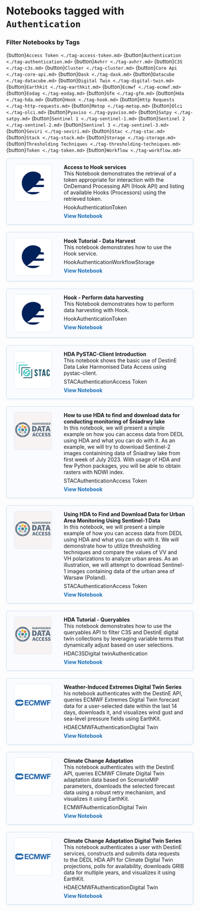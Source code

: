 # Notebooks tagged with `Authentication`

### Filter Notebooks by Tags

{button}`Access Token <./tag-access-token.md>`
{button}`Authentication <./tag-authentication.md>`
{button}`Avhrr <./tag-avhrr.md>`
{button}`C3S <./tag-c3s.md>`
{button}`Cluster <./tag-cluster.md>`
{button}`Core Api <./tag-core-api.md>`
{button}`Dask <./tag-dask.md>`
{button}`Datacube <./tag-datacube.md>`
{button}`Digital Twin <./tag-digital-twin.md>`
{button}`Earthkit <./tag-earthkit.md>`
{button}`Ecmwf <./tag-ecmwf.md>`
{button}`Eodag <./tag-eodag.md>`
{button}`Gfm <./tag-gfm.md>`
{button}`Hda <./tag-hda.md>`
{button}`Hook <./tag-hook.md>`
{button}`Http Requests <./tag-http-requests.md>`
{button}`Metop <./tag-metop.md>`
{button}`Olci <./tag-olci.md>`
{button}`Pyaviso <./tag-pyaviso.md>`
{button}`Satpy <./tag-satpy.md>`
{button}`Sentinel 1 <./tag-sentinel-1.md>`
{button}`Sentinel 2 <./tag-sentinel-2.md>`
{button}`Sentinel 3 <./tag-sentinel-3.md>`
{button}`Seviri <./tag-seviri.md>`
{button}`Stac <./tag-stac.md>`
{button}`Stack <./tag-stack.md>`
{button}`Storage <./tag-storage.md>`
{button}`Thresholding Techniques <./tag-thresholding-techniques.md>`
{button}`Token <./tag-token.md>`
{button}`Workflow <./tag-workflow.md>`

<div style="display: flex; flex-direction: column; gap: 20px; max-width: 800px;">
<div class="notebook-card" data-tags="Hook Authentication Token" style="display: flex; align-items: flex-start; border: 1px solid #cddff1; border-radius: 6px; padding: 14px 20px; background-color: #f9fbfe; box-shadow: 1px 1px 4px #dfeaf5;">
  <div style="width: 100px; height: 100px; flex-shrink: 0; display: flex; align-items: center; justify-content: center; background-color: #fff; border: 1px solid #e0eaf5; border-radius: 6px; overflow: hidden; margin-right: 32px;">
    <img src="../img/EUMETSAT-icon.png" alt="Notebook Thumbnail" style="max-width: 100%; max-height: 100%; object-fit: contain;">
  </div>
  <div style="flex: 1;">
    <strong>Access to Hook services</strong><br>
    This Notebook demonstrates the retrieval of a token appropriate for interaction with the OnDemand Processing API (Hook API) and listing of available Hooks (Processors) using the retrieved token.
    <div style="margin: 6px 0;">
      <span class="tag">Hook</span><span class="tag">Authentication</span><span class="tag">Token</span>
    </div>
    <a href="../production/HOOK/DEDL-Hook_access.ipynb" style="text-decoration: none; color: #1d70b8; font-weight: bold;">View Notebook</a>
  </div>
</div>
<div class="notebook-card" data-tags="Hook Authentication Workflow Storage" style="display: flex; align-items: flex-start; border: 1px solid #cddff1; border-radius: 6px; padding: 14px 20px; background-color: #f9fbfe; box-shadow: 1px 1px 4px #dfeaf5;">
  <div style="width: 100px; height: 100px; flex-shrink: 0; display: flex; align-items: center; justify-content: center; background-color: #fff; border: 1px solid #e0eaf5; border-radius: 6px; overflow: hidden; margin-right: 32px;">
    <img src="../img/EUMETSAT-icon.png" alt="Notebook Thumbnail" style="max-width: 100%; max-height: 100%; object-fit: contain;">
  </div>
  <div style="flex: 1;">
    <strong>Hook Tutorial - Data Harvest</strong><br>
    This notebook demonstrates how to use the Hook service.
    <div style="margin: 6px 0;">
      <span class="tag">Hook</span><span class="tag">Authentication</span><span class="tag">Workflow</span><span class="tag">Storage</span>
    </div>
    <a href="../production/HOOK/Tutorial.ipynb" style="text-decoration: none; color: #1d70b8; font-weight: bold;">View Notebook</a>
  </div>
</div>
<div class="notebook-card" data-tags="Hook Authentication Token" style="display: flex; align-items: flex-start; border: 1px solid #cddff1; border-radius: 6px; padding: 14px 20px; background-color: #f9fbfe; box-shadow: 1px 1px 4px #dfeaf5;">
  <div style="width: 100px; height: 100px; flex-shrink: 0; display: flex; align-items: center; justify-content: center; background-color: #fff; border: 1px solid #e0eaf5; border-radius: 6px; overflow: hidden; margin-right: 32px;">
    <img src="../img/EUMETSAT-icon.png" alt="Notebook Thumbnail" style="max-width: 100%; max-height: 100%; object-fit: contain;">
  </div>
  <div style="flex: 1;">
    <strong>Hook - Perform data harvesting</strong><br>
    This Notebook demonstrates how to perform data harvesting with Hook.
    <div style="margin: 6px 0;">
      <span class="tag">Hook</span><span class="tag">Authentication</span><span class="tag">Token</span>
    </div>
    <a href="../production/HOOK/DEDL-Hook_data_harvest.ipynb" style="text-decoration: none; color: #1d70b8; font-weight: bold;">View Notebook</a>
  </div>
</div>
<div class="notebook-card" data-tags="STAC Authentication Access Token" style="display: flex; align-items: flex-start; border: 1px solid #cddff1; border-radius: 6px; padding: 14px 20px; background-color: #f9fbfe; box-shadow: 1px 1px 4px #dfeaf5;">
  <div style="width: 100px; height: 100px; flex-shrink: 0; display: flex; align-items: center; justify-content: center; background-color: #fff; border: 1px solid #e0eaf5; border-radius: 6px; overflow: hidden; margin-right: 32px;">
    <img src="../img/STAC-01.png" alt="Notebook Thumbnail" style="max-width: 100%; max-height: 100%; object-fit: contain;">
  </div>
  <div style="flex: 1;">
    <strong>HDA PySTAC-Client Introduction</strong><br>
    This notebook shows the basic use of DestinE Data Lake Harmonised Data Access using pystac-client.
    <div style="margin: 6px 0;">
      <span class="tag">STAC</span><span class="tag">Authentication</span><span class="tag">Access Token</span>
    </div>
    <a href="../production/HDA/PySTAC/HDA-PyStac-Client.ipynb" style="text-decoration: none; color: #1d70b8; font-weight: bold;">View Notebook</a>
  </div>
</div>
<div class="notebook-card" data-tags="STAC Authentication Access Token" style="display: flex; align-items: flex-start; border: 1px solid #cddff1; border-radius: 6px; padding: 14px 20px; background-color: #f9fbfe; box-shadow: 1px 1px 4px #dfeaf5;">
  <div style="width: 100px; height: 100px; flex-shrink: 0; display: flex; align-items: center; justify-content: center; background-color: #fff; border: 1px solid #e0eaf5; border-radius: 6px; overflow: hidden; margin-right: 32px;">
    <img src="../img/hda.png" alt="Notebook Thumbnail" style="max-width: 100%; max-height: 100%; object-fit: contain;">
  </div>
  <div style="flex: 1;">
    <strong>How to use HDA to find and download data for conducting monitoring of Śniadrwy lake</strong><br>
    In this notebook, we will present a simple example on how you can access data from DEDL using HDA and what you can do with it. As an example, we will try to download Sentinel-2 images containining data of Śniadrwy lake from first week of July 2023. With usage of HDA and few Python packages, you will be able to obtain rasters with NDWI index.
    <div style="margin: 6px 0;">
      <span class="tag">STAC</span><span class="tag">Authentication</span><span class="tag">Access Token</span>
    </div>
    <a href="../production/HDA/REST/DEDL-HDA-EO.ESA.DAT.SENTINEL-2.MSI.L2A.ipynb" style="text-decoration: none; color: #1d70b8; font-weight: bold;">View Notebook</a>
  </div>
</div>
<div class="notebook-card" data-tags="STAC Authentication Access Token" style="display: flex; align-items: flex-start; border: 1px solid #cddff1; border-radius: 6px; padding: 14px 20px; background-color: #f9fbfe; box-shadow: 1px 1px 4px #dfeaf5;">
  <div style="width: 100px; height: 100px; flex-shrink: 0; display: flex; align-items: center; justify-content: center; background-color: #fff; border: 1px solid #e0eaf5; border-radius: 6px; overflow: hidden; margin-right: 32px;">
    <img src="../img/hda.png" alt="Notebook Thumbnail" style="max-width: 100%; max-height: 100%; object-fit: contain;">
  </div>
  <div style="flex: 1;">
    <strong>Using HDA to Find and Download Data for Urban Area Monitoring Using Sentinel-1 Data</strong><br>
    In this notebook, we will present a simple example of how you can access data from DEDL using HDA and what you can do with it. We will demonstrate how to utilize thresholding techniques and compare the values of VV and VH polarizations to analyze urban areas. As an illustration, we will attempt to download Sentinel-1 images containing data of the urban area of Warsaw (Poland).
    <div style="margin: 6px 0;">
      <span class="tag">STAC</span><span class="tag">Authentication</span><span class="tag">Access Token</span>
    </div>
    <a href="../production/HDA/REST/DEDL-HDA-EO.ESA.DAT.SENTINEL-1.L1_GRD.ipynb" style="text-decoration: none; color: #1d70b8; font-weight: bold;">View Notebook</a>
  </div>
</div>
<div class="notebook-card" data-tags="HDA C3S Digital twin Authentication" style="display: flex; align-items: flex-start; border: 1px solid #cddff1; border-radius: 6px; padding: 14px 20px; background-color: #f9fbfe; box-shadow: 1px 1px 4px #dfeaf5;">
  <div style="width: 100px; height: 100px; flex-shrink: 0; display: flex; align-items: center; justify-content: center; background-color: #fff; border: 1px solid #e0eaf5; border-radius: 6px; overflow: hidden; margin-right: 32px;">
    <img src="../img/hda.png" alt="Notebook Thumbnail" style="max-width: 100%; max-height: 100%; object-fit: contain;">
  </div>
  <div style="flex: 1;">
    <strong>HDA Tutorial - Queryables</strong><br>
    This notebook demonstrates how to use the queryables API to filter C3S and DestinE digital twin collections by leveraging variable terms that dynamically adjust based on user selections.
    <div style="margin: 6px 0;">
      <span class="tag">HDA</span><span class="tag">C3S</span><span class="tag">Digital twin</span><span class="tag">Authentication</span>
    </div>
    <a href="../production/HDA/REST/HDA-REST-Queryables.ipynb" style="text-decoration: none; color: #1d70b8; font-weight: bold;">View Notebook</a>
  </div>
</div>
<div class="notebook-card" data-tags="HDA ECMWF Authentication Digital Twin" style="display: flex; align-items: flex-start; border: 1px solid #cddff1; border-radius: 6px; padding: 14px 20px; background-color: #f9fbfe; box-shadow: 1px 1px 4px #dfeaf5;">
  <div style="width: 100px; height: 100px; flex-shrink: 0; display: flex; align-items: center; justify-content: center; background-color: #fff; border: 1px solid #e0eaf5; border-radius: 6px; overflow: hidden; margin-right: 32px;">
    <img src="../img/ECMWF.png" alt="Notebook Thumbnail" style="max-width: 100%; max-height: 100%; object-fit: contain;">
  </div>
  <div style="flex: 1;">
    <strong>Weather-Induced Extremes Digital Twin Series</strong><br>
    his notebook authenticates with the DestinE API, queries ECMWF Extremes Digital Twin forecast data for a user-selected date within the last 14 days, downloads it, and visualizes wind gust and sea-level pressure fields using EarthKit.
    <div style="margin: 6px 0;">
      <span class="tag">HDA</span><span class="tag">ECMWF</span><span class="tag">Authentication</span><span class="tag">Digital Twin</span>
    </div>
    <a href="../production/HDA/DestinE_Digital_Twins/DEDL-HDA-EO.ECMWF.DAT.DT_EXTREMES-Series.ipynb" style="text-decoration: none; color: #1d70b8; font-weight: bold;">View Notebook</a>
  </div>
</div>
<div class="notebook-card" data-tags="ECMWF Authentication Digital Twin" style="display: flex; align-items: flex-start; border: 1px solid #cddff1; border-radius: 6px; padding: 14px 20px; background-color: #f9fbfe; box-shadow: 1px 1px 4px #dfeaf5;">
  <div style="width: 100px; height: 100px; flex-shrink: 0; display: flex; align-items: center; justify-content: center; background-color: #fff; border: 1px solid #e0eaf5; border-radius: 6px; overflow: hidden; margin-right: 32px;">
    <img src="../img/ECMWF.png" alt="Notebook Thumbnail" style="max-width: 100%; max-height: 100%; object-fit: contain;">
  </div>
  <div style="flex: 1;">
    <strong>Climate Change Adaptation</strong><br>
    This notebook authenticates with the DestinE API, queries ECMWF Climate Digital Twin adaptation data based on ScenarioMIP parameters, downloads the selected forecast data using a robust retry mechanism, and visualizes it using EarthKit.
    <div style="margin: 6px 0;">
      <span class="tag">ECMWF</span><span class="tag">Authentication</span><span class="tag">Digital Twin</span>
    </div>
    <a href="../production/HDA/DestinE_Digital_Twins/DEDL-HDA-EO.ECMWF.DAT.DT_CLIMATE.ipynb" style="text-decoration: none; color: #1d70b8; font-weight: bold;">View Notebook</a>
  </div>
</div>
<div class="notebook-card" data-tags="HDA ECMWF Authentication Digital Twin" style="display: flex; align-items: flex-start; border: 1px solid #cddff1; border-radius: 6px; padding: 14px 20px; background-color: #f9fbfe; box-shadow: 1px 1px 4px #dfeaf5;">
  <div style="width: 100px; height: 100px; flex-shrink: 0; display: flex; align-items: center; justify-content: center; background-color: #fff; border: 1px solid #e0eaf5; border-radius: 6px; overflow: hidden; margin-right: 32px;">
    <img src="../img/ECMWF.png" alt="Notebook Thumbnail" style="max-width: 100%; max-height: 100%; object-fit: contain;">
  </div>
  <div style="flex: 1;">
    <strong>Climate Change Adaptation Digital Twin Series</strong><br>
    This notebook authenticates a user with DestinE services, constructs and submits data requests to the DEDL HDA API for Climate Digital Twin projections, polls for availability, downloads GRIB data for multiple years, and visualizes it using EarthKit.
    <div style="margin: 6px 0;">
      <span class="tag">HDA</span><span class="tag">ECMWF</span><span class="tag">Authentication</span><span class="tag">Digital Twin</span>
    </div>
    <a href="../production/HDA/DestinE_Digital_Twins/DEDL-HDA-EO.ECMWF.DAT.DT_CLIMATE-Series.ipynb" style="text-decoration: none; color: #1d70b8; font-weight: bold;">View Notebook</a>
  </div>
</div>
</div>
